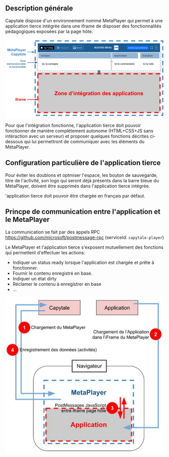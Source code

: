 ## Description générale

Capytale dispose d'un environnement nommé MetaPlayer qui permet à une application tierce intégrée dans une iframe de disposer des fonctionnalités pédagogiques exposées par la page hôte. 

![metaplayer-iframe.png](/doc/assets/metaplayer-iframe.png)

Pour que l'intégration fonctionne, l'application tierce doit pouvoir fonctionner de manière complètement autonome (HTML+CSS+JS sans intéraction avec un serveur) et proposer quelques fonctions décrites ci-dessous qui lui permettront de communiquer avec les éléments du MétaPlayer.

## Configuration particulière de l'application tierce

Pour éviter les doublons et optmiser l'espace, les bouton de sauvegarde, titre de l'activité, son logo qui seront déjà présents dans la barre bleue du MétaPlayer, doivent être supprimés dans l'application tierce intégrée.

 'application tierce doit pouvoir être chargée en français par défaut.

## Princpe de communication entre l'application et le MetaPlayer

La communication se fait par des appels RPC
https://github.com/microsoft/postmessage-rpc (serviceId: `capytale-player`)

Le MetaPlayer et l'application tierce s'exposent mutuellement des fonctions qui permettent d'effectuer les actions: 
- Indiquer un status ready lorsque l'application est chargée et prête à fonctionner.
- Fournir le contenu enregistré en base.
- Indiquer un état dirty
- Réclamer le contenu à enregistrer en base
- ...

![communications.png](/doc/assets/communications.png)
